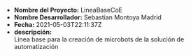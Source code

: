 - **Nombre del Proyecto:** LineaBaseCoE
- **Nombre Desarrollador:** Sebastian Montoya Madrid
- **Fecha:** 2021-05-03T22:11:37Z
- **descripción:**  
Linea base para la creación de microbots de la solución de automatización